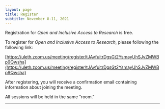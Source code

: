 ```yaml
---
layout: page
title: Register
subtitle: November 8-11, 2021
---
```

Registration for _Open and Inclusive Access to Research_ is free. 

To register for _Open and Inclusive Access to Research_, please following the following link: 

[https://uleth.zoom.us/meeting/register/tJAvfuitrDgsGt2YsmayUhSJvZMWBp9Qwsha](https://uleth.zoom.us/meeting/register/tJAvfuitrDgsGt2YsmayUhSJvZMWBp9Qwsha)

After registering, you will receive a confirmation email containing information about joining the meeting.

All sessions will be held in the same "room." 
 
----

